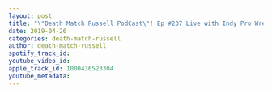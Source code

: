 ```yaml
---
layout: post
title: "\"Death Match Russell PodCast\"! Ep #237 Live with Indy Pro Wrestler \"Sean Tyler\"! Tune in!"
date: 2019-04-26
categories: death-match-russell
author: death-match-russell
spotify_track_id: 
youtube_video_id: 
apple_track_id: 1000436523304
youtube_metadata: 
---
```

